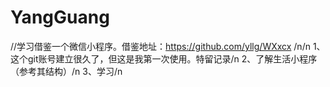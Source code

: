 # YangGuang
//学习借鉴一个微信小程序。借鉴地址：https://github.com/yllg/WXxcx
/n/n
1、这个git账号建立很久了，但这是我第一次使用。特留记录/n
2、了解生活小程序（参考其结构）/n
3、学习/n
